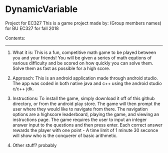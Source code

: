 # DynamicVariable
Project for EC327
This is a game project made by:
(Group members names)
for BU EC327 for fall 2018

Contents:
______________________________________________________________________________________________________________________
1. What it is:
  This is a fun, competitive math game to be played between you and your friends! You will be given a series of math equtions of various difficulty and be scored on how quickly you can solve them. Solve them as fast as possible for a high score.

2. Approach:
  This is an android application made through android studio. The app was coded in both native java and c++ using the android studio c/c++ jdk. 
  
3. Instructions:
  To install the game, simply download it off of this github directory, or from the android play store. The game will then prompt the user where they would like to navigate from there. The navigation options are a highscore leaderboard, playing the game, and viewing an instructions page. The game requires the user to input an integer answer input to the questions and then press enter. Each correct answer rewards the player with one point - A time limit of 1 minute 30 seconce will show who is the conquerer of basic arithmetic. 
  
4. Other stuff? probably
